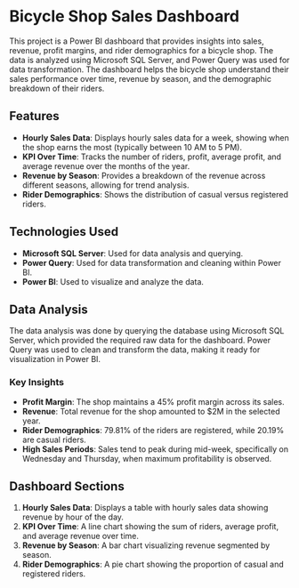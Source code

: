 # Bicycle Shop Sales Dashboard

This project is a Power BI dashboard that provides insights into sales, revenue, profit margins, and rider demographics for a bicycle shop. The data is analyzed using Microsoft SQL Server, and Power Query was used for data transformation. The dashboard helps the bicycle shop understand their sales performance over time, revenue by season, and the demographic breakdown of their riders.

## Features

- **Hourly Sales Data**: Displays hourly sales data for a week, showing when the shop earns the most (typically between 10 AM to 5 PM).
- **KPI Over Time**: Tracks the number of riders, profit, average profit, and average revenue over the months of the year.
- **Revenue by Season**: Provides a breakdown of the revenue across different seasons, allowing for trend analysis.
- **Rider Demographics**: Shows the distribution of casual versus registered riders.

## Technologies Used

- **Microsoft SQL Server**: Used for data analysis and querying.
- **Power Query**: Used for data transformation and cleaning within Power BI.
- **Power BI**: Used to visualize and analyze the data.

## Data Analysis

The data analysis was done by querying the database using Microsoft SQL Server, which provided the required raw data for the dashboard. Power Query was used to clean and transform the data, making it ready for visualization in Power BI.

### Key Insights

- **Profit Margin**: The shop maintains a 45% profit margin across its sales.
- **Revenue**: Total revenue for the shop amounted to $2M in the selected year.
- **Rider Demographics**: 79.81% of the riders are registered, while 20.19% are casual riders.
- **High Sales Periods**: Sales tend to peak during mid-week, specifically on Wednesday and Thursday, when maximum profitability is observed.

## Dashboard Sections

1. **Hourly Sales Data**: Displays a table with hourly sales data showing revenue by hour of the day.
2. **KPI Over Time**: A line chart showing the sum of riders, average profit, and average revenue over time.
3. **Revenue by Season**: A bar chart visualizing revenue segmented by season.
4. **Rider Demographics**: A pie chart showing the proportion of casual and registered riders.

